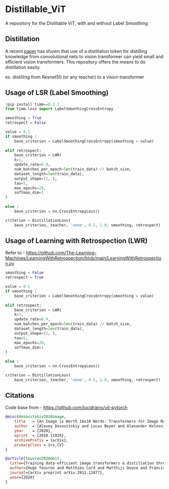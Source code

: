 # Distillable_ViT
A repository for the Distillable ViT, with and without Label Smoothing

## Distillation

A recent <a href="https://arxiv.org/abs/2012.12877">paper</a> has shown that use of a distillation token for distilling knowledge from convolutional nets to vision transformer can yield small and efficient vision transformers. This repository offers the means to do distillation easily.

ex. distilling from Resnet50 (or any teacher) to a vision transformer

## Usage of LSR (Label Smoothing)

```python
!pip install timm==0.3.2
from timm.loss import LabelSmoothingCrossEntropy

smoothing = True
retrospect = False

value = 0.1 
if smoothing : 
    base_criterion = LabelSmoothingCrossEntropy(smoothing = value)
    
elif retrospect: 
    base_criterion = LWR(
    k=1,
    update_rate=0.9,
    num_batches_per_epoch=len(train_data) // batch_size,
    dataset_length=len(train_data),
    output_shape=(2, ),
    tau=5,
    max_epochs=20,
    softmax_dim=1
)
      
else : 
    base_criterion = nn.CrossEntropyLoss()

criterion = DistillationLoss(
    base_criterion, teacher, 'none', 0.5, 1.0, smoothing, retrospect)
```
## Usage of Learning with Retrospection (LWR)

Refer to - https://github.com/The-Learning-Machines/LearningWithRetrospection/blob/main/LearningWithRetrospection.py

```python
smoothing = False
retrospect = True

value = 0.1 
if smoothing : 
    base_criterion = LabelSmoothingCrossEntropy(smoothing = value)
    
elif retrospect: 
    base_criterion = LWR(
    k=1,
    update_rate=0.9,
    num_batches_per_epoch=len(train_data) // batch_size,
    dataset_length=len(train_data),
    output_shape=(2, ),
    tau=5,
    max_epochs=20,
    softmax_dim=1
)
      
else : 
    base_criterion = nn.CrossEntropyLoss()

criterion = DistillationLoss(
    base_criterion, teacher, 'none', 0.5, 1.0, smoothing, retrospect)
```

## Citations

Code base from - https://github.com/lucidrains/vit-pytorch

```bibtex
@misc{dosovitskiy2020image,
    title   = {An Image is Worth 16x16 Words: Transformers for Image Recognition at Scale},
    author  = {Alexey Dosovitskiy and Lucas Beyer and Alexander Kolesnikov and Dirk Weissenborn and Xiaohua Zhai and Thomas Unterthiner and Mostafa Dehghani and Matthias Minderer and Georg Heigold and Sylvain Gelly and Jakob Uszkoreit and Neil Houlsby},
    year    = {2020},
    eprint  = {2010.11929},
    archivePrefix = {arXiv},
    primaryClass = {cs.CV}
}
```

```bibtex
@article{touvron2020deit,
  title={Training data-efficient image transformers & distillation through attention},
  author={Hugo Touvron and Matthieu Cord and Matthijs Douze and Francisco Massa and Alexandre Sablayrolles and Herv\'e J\'egou},
  journal={arXiv preprint arXiv:2012.12877},
  year={2020}
}
```
